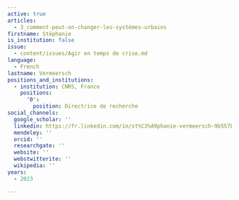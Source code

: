 ```yaml
---
active: true
articles:
  - 3_comment-peut-on-changer-les-systèmes-urbains
firstname: Stéphanie
is_institution: false
issue:
  - content/issues/Agir en temps de crise.md
language:
  - French
lastname: Vermeersch
positions_and_institutions:
  - institution: CNRS, France
    positions:
      '0':
        position: Directrice de recherche
social_channels:
  google_scholar: ''
  linkedin: https://fr.linkedin.com/in/st%C3%A9phanie-vermeersch-9b557b86
  mendeley: ''
  orcid: ''
  researchgate: ''
  website: ''
  webstwitterite: ''
  wikipedia: ''
years:
  - 2023

---
```

